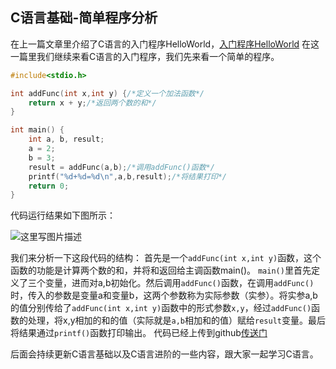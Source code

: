 ## C语言基础-简单程序分析

在上一篇文章里介绍了C语言的入门程序HelloWorld，[入门程序HelloWorld][1]
在这一篇里我们继续来看C语言的入门程序，我们先来看一个简单的程序。

```c
#include<stdio.h>

int addFunc(int x,int y) {/*定义一个加法函数*/
    return x + y;/*返回两个数的和*/
}

int main() {
    int a, b, result;
    a = 2;
    b = 3;
    result = addFunc(a,b);/*调用addFunc()函数*/
    printf("%d+%d=%d\n",a,b,result);/*将结果打印*/
    return 0;
}
```
代码运行结果如下图所示：

![这里写图片描述](https://imgconvert.csdnimg.cn/aHR0cHM6Ly9pbWctYmxvZy5jc2RuLm5ldC8yMDE4MDMxODIwMTgzMDk_d2F0ZXJtYXJrLzIvdGV4dC9MeTlpYkc5bkxtTnpaRzR1Ym1WMEwyTnpaRzVmZDJGdVoyTm9iMjVuL2ZvbnQvNWE2TDVMMlQvZm9udHNpemUvNDAwL2ZpbGwvSTBKQlFrRkNNQT09L2Rpc3NvbHZlLzcw?x-oss-process=image/format,png)

我们来分析一下这段代码的结构：
首先是一个`addFunc(int x,int y)`函数，这个函数的功能是计算两个数的和，并将和返回给主调函数main()。
`main()`里首先定义了三个变量，进而对a,b初始化。然后调用`addFunc()`函数，在调用`addFunc()`时，传入的参数是变量a和变量b，这两个参数称为实际参数（实参）。将实参a,b的值分别传给了`addFunc(int x,int y)`函数中的形式参数`x,y`，经过`addFunc()`函数的处理，将x,y相加的和的值（实际就是`a,b`相加和的值）赋给`result`变量。最后将结果通过`printf()`函数打印输出。
代码已经上传到github[传送门][2]

后面会持续更新C语言基础以及C语言进阶的一些内容，跟大家一起学习C语言。


[1]: https://blog.csdn.net/csdn_wangchong/article/details/79603824
[2]: https://github.com/wangchong0327/c_cpp_study_demo.git